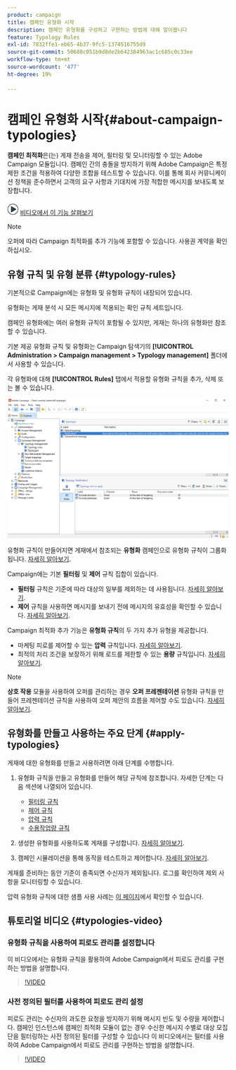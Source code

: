 ```yaml
---
product: campaign
title: 캠페인 유형화 시작
description: 캠페인 유형화를 구성하고 구현하는 방법에 대해 알아봅니다
feature: Typology Rules
exl-id: 7832ffe1-eb65-4b37-9fc5-1374516755d9
source-git-commit: 50688c051b9d8de2b642384963ac1c685c0c33ee
workflow-type: tm+mt
source-wordcount: '477'
ht-degree: 19%

---
```


# 캠페인 유형화 시작{#about-campaign-typologies}

**캠페인 최적화**&#x200B;은(는) 게재 전송을 제어, 필터링 및 모니터링할 수 있는 Adobe Campaign 모듈입니다. 캠페인 간의 충돌을 방지하기 위해 Adobe Campaign은 특정 제한 조건을 적용하여 다양한 조합을 테스트할 수 있습니다. 이를 통해 회사 커뮤니케이션 정책을 준수하면서 고객의 요구 사항과 기대치에 가장 적합한 메시지를 보내도록 보장합니다.

![](assets/do-not-localize/how-to-video.png) [비디오에서 이 기능 살펴보기](#typologies-video)

>[!NOTE]
>
>오퍼에 따라 Campaign 최적화를 추가 기능에 포함할 수 있습니다. 사용권 계약을 확인하십시오.

## 유형 규칙 및 유형 분류 {#typology-rules}

기본적으로 Campaign에는 유형화 및 유형화 규칙이 내장되어 있습니다.

유형화는 게재 분석 시 모든 메시지에 적용되는 확인 규칙 세트입니다.

캠페인 유형화에는 여러 유형화 규칙이 포함될 수 있지만, 게재는 하나의 유형화만 참조할 수 있습니다.

기본 제공 유형화 규칙 및 유형화는 Campaign 탐색기의 **[!UICONTROL Administration > Campaign management > Typology management]** 폴더에서 사용할 수 있습니다.

각 유형화에 대해 **[!UICONTROL Rules]** 탭에서 적용할 유형화 규칙을 추가, 삭제 또는 볼 수 있습니다.

![](assets/campaign_opt_rules_tab.png)

유형화 규칙이 만들어지면 게재에서 참조되는 **유형화** 캠페인으로 유형화 규칙이 그룹화됩니다. [자세히 알아보기](#apply-typologies).


Campaign에는 기본 **필터링** 및 **제어** 규칙 집합이 있습니다.

* **필터링** 규칙은 기준에 따라 대상의 일부를 제외하는 데 사용됩니다. [자세히 알아보기](filtering-rules.md).
* **제어** 규칙을 사용하면 메시지를 보내기 전에 메시지의 유효성을 확인할 수 있습니다. [자세히 알아보기](control-rules.md).

Campaign 최적화 추가 기능은 **유형화 규칙**&#x200B;의 두 가지 추가 유형을 제공합니다.

* 마케팅 피로를 제어할 수 있는 **압력** 규칙입니다. [자세히 알아보기](pressure-rules.md).
* 최적의 처리 조건을 보장하기 위해 로드를 제한할 수 있는 **용량** 규칙입니다. [자세히 알아보기](consistency-rules.md#controlling-capacity).


>[!NOTE]
>
>**상호 작용** 모듈을 사용하여 오퍼를 관리하는 경우 **오퍼 프레젠테이션** 유형화 규칙을 만들어 프레젠테이션 규칙을 사용하여 오퍼 제안의 흐름을 제어할 수도 있습니다. [자세히 알아보기](../../v8/interaction/interaction-offer.md#offer-presentation).


## 유형화를 만들고 사용하는 주요 단계 {#apply-typologies}

게재에 대한 유형화를 만들고 사용하려면 아래 단계를 수행합니다.

1. 유형화 규칙을 만들고 유형화를 만들어 해당 규칙에 참조합니다.
자세한 단계는 다음 섹션에 나열되어 있습니다.

   * [필터링 규칙](filtering-rules.md)
   * [제어 규칙](control-rules.md)
   * [압력 규칙](pressure-rules.md)
   * [수용작업량 규칙](consistency-rules.md)

1. 생성한 유형화를 사용하도록 게재를 구성합니다. [자세히 알아보기](apply-rules.md#apply-a-typology-to-a-delivery).
1. 캠페인 시뮬레이션을 통해 동작을 테스트하고 제어합니다. [자세히 알아보기](campaign-simulations.md).

게재를 준비하는 동안 기준이 충족되면 수신자가 제외됩니다. 로그를 확인하여 제외 사항을 모니터링할 수 있습니다.

압력 유형화 규칙에 대한 샘플 사용 사례는 [이 페이지](pressure-rules.md#use-cases-on-pressure-rules)에서 확인할 수 있습니다.

## 튜토리얼 비디오 {#typologies-video}

### 유형화 규칙을 사용하여 피로도 관리를 설정합니다

이 비디오에서는 유형화 규칙을 활용하여 Adobe Campaign에서 피로도 관리를 구현하는 방법을 설명합니다.

>[!VIDEO](https://video.tv.adobe.com/v/3448338?quality=12&captions=kor)

### 사전 정의된 필터를 사용하여 피로도 관리 설정

피로도 관리는 수신자의 과도한 요청을 방지하기 위해 메시지 빈도 및 수량을 제어합니다. 캠페인 인스턴스에 캠페인 최적화 모듈이 없는 경우 수신한 메시지 수별로 대상 모집단을 필터링하는 사전 정의된 필터를 구성할 수 있습니다
이 비디오에서는 필터를 사용하여 Adobe Campaign에서 피로도 관리를 구현하는 방법을 설명합니다.

>[!VIDEO](https://video.tv.adobe.com/v/3444607?quality=12&captions=kor)
